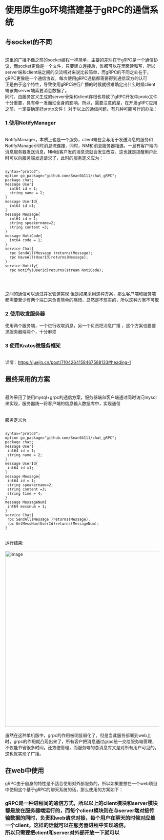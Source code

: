 # 使用原生go环境搭建基于gRPC的通信系统
## 与socket的不同
<br>  这里的广播不像之前的socket编程一样简单，主要的差别在于gRPC是一个通信协议，而socket更像是一个文件，只要建立连接后，谁都可以在里面读和写，所以server端和client端之间的交流相对来说比较简单，而gRPC的不同之处在于，gRPC更像是一个通信协议，每次使用gRPC通信都需要得到通信双方的认可<br>
正是由于这个特性，导致使用gRPC进行广播的时候就很难确定出什么时候client端该向server端索要消息数据了。
<br>同时，由服务定义生成的server骨架和client存根也导致了gRPC开发中proto文件十分重要，具有牵一发而动全身的影响，所以，需要注意的是，在开发gRPC应用之前，一定要确定好proto文件！
对于以上的通信问题，有几种可能可行的办法：
### 1.使用NotifyManager
<br>NotifyManager，本质上也是一个服务，client端在会与用于发送消息的服务和NotifyManager同时消息流连接，同时，NM和消息服务器相连，一旦有客户端向消息服务器发送消息，NM给客户发的消息流就会发生改变，这也就是提醒用户此时可以向服务端发送请求了，此时的服务定义应为：

```

syntax="proto3";
option go_package="github.com/Sean04111/chat_gRPC";
package chat;
message User{
  int64 id = 1;
  string name = 2;
}
message UserId{
  int64 id =1;
}
message Message{
  int64 id = 1;
  string speakername=2;
  string content =3;
}
message NotiCode{
  int64 code = 1;
}
service Chat{
  rpc SendAll(Message )returns(Message);
  rpc HaveAll(UserId)returns(Message);
}
service Notify{
  rpc Notify(UserId)returns(stream NotiCode);
  
  
  ```


<br>之间的通信可以通过并发管道实现
但是如果采用这种方案，那么客户端和服务端都需要至少有两个端口来负责简单的痛惜，显然是不现实的，所以这种方案不可取
### 2.使用收发服务器
使用两个服务端，一个进行收取消息，另一个负责把消息广播 ，这个方案也要要求服务器端两个，十分麻烦
### 3 使用Kratos微服务框架 
<br>详情：https://juejin.cn/post/7104264158467588133#heading-1
## 最终采用的方案
<br>最终采用了使用mysql+grpc的通信方案，服务器端和客户端通过同时访问mysql来实现，服务器统一将客户端的信息输入数据库中，实现通信<br><br>
<br>服务定义为<br>

 ```
 
 syntax="proto3";
option go_package="github.com/Sean04111/chat_gRPC";
package chat;
message User{
  int64 id = 1;
  string name = 2;
}
message UserId{
  int64 id =1;
}
message Message{
  int64 id = 1;
  string speakername=2;
  string content =3;
  string time = 4;
}
message MessageNum{
  int64 messnum = 1;
}
service Chat{
  rpc SendAll(Message )returns(Message);
  rpc GetMessNum(UserId)returns(MessageNum);
}

 ```
 
 <br>运行结果:
 <br>
 <br>
<img width="574" alt="image" src="https://user-images.githubusercontent.com/96430610/198608106-8a562a04-e1ae-4de8-ae70-fa11d1a3e60d.png">
<br>
<br>
虽然在这种单机版中，grpc的作用被明显弱化了，但是当此服务部署到web上时，grpc的作用就凸现出来了，所有客户把消息通过grpc统一交给服务端管理，不仅能节省很多时间，还方便管理，而服务端的总消息库又是对所有用户可见的，这也就实现了广播。
## 在web中使用
gRPC由于自身的特性是不适合使用对外部服务的，所以如果要想在一个web项目中使用这个基于gRPC的聊天系统的话，那么使用的方案如下：
### gRPC是一种进程间的通信方式，所以以上的client模块和server模块都是放在服务器端运行的，而每个client模块则在与server端对接传输数据的同时，负责和web请求对接，每个用户在聊天的时候对应着一个client，这样的话就可以在服务器进程中实现通信。<br>所以只需要把client和server对外部开放一下就可以
